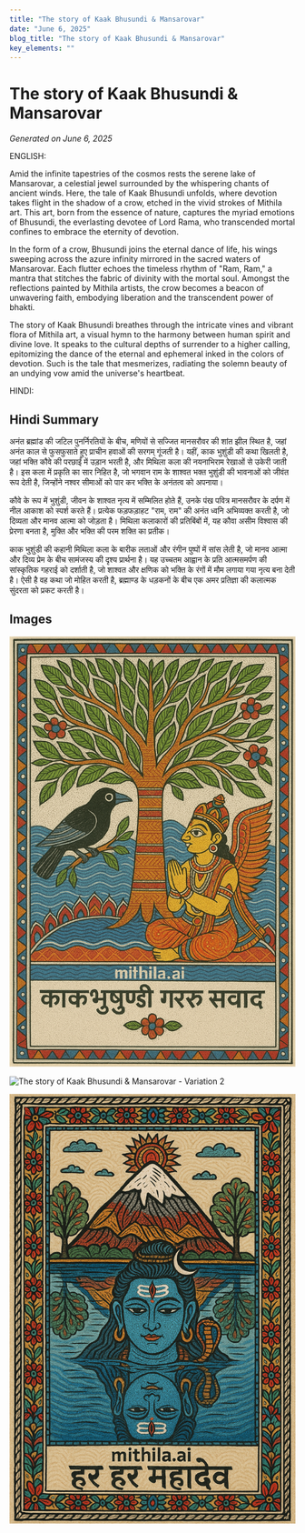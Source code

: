 ```yaml
---
title: "The story of Kaak Bhusundi & Mansarovar"
date: "June 6, 2025"
blog_title: "The story of Kaak Bhusundi & Mansarovar"
key_elements: ""
---
```


# The story of Kaak Bhusundi & Mansarovar

*Generated on June 6, 2025*

ENGLISH:

Amid the infinite tapestries of the cosmos rests the serene lake of Mansarovar, a celestial jewel surrounded by the whispering chants of ancient winds. Here, the tale of Kaak Bhusundi unfolds, where devotion takes flight in the shadow of a crow, etched in the vivid strokes of Mithila art. This art, born from the essence of nature, captures the myriad emotions of Bhusundi, the everlasting devotee of Lord Rama, who transcended mortal confines to embrace the eternity of devotion.

In the form of a crow, Bhusundi joins the eternal dance of life, his wings sweeping across the azure infinity mirrored in the sacred waters of Mansarovar. Each flutter echoes the timeless rhythm of "Ram, Ram," a mantra that stitches the fabric of divinity with the mortal soul. Amongst the reflections painted by Mithila artists, the crow becomes a beacon of unwavering faith, embodying liberation and the transcendent power of bhakti.

The story of Kaak Bhusundi breathes through the intricate vines and vibrant flora of Mithila art, a visual hymn to the harmony between human spirit and divine love. It speaks to the cultural depths of surrender to a higher calling, epitomizing the dance of the eternal and ephemeral inked in the colors of devotion. Such is the tale that mesmerizes, radiating the solemn beauty of an undying vow amid the universe's heartbeat.

HINDI:

## Hindi Summary

अनंत ब्रह्मांड की जटिल पुनर्निरतियों के बीच, मणियों से सज्जित मानसरौवर की शांत झील स्थित है, जहां अनंत काल से फुसफुसाते हुए प्राचीन हवाओं की सरगम् गूंजती है। यहीं, काक भुशुंडी की कथा खिलती है, जहां भक्ति कौवे की परछाईं में उड़ान भरती है, और मिथिला कला की नयनाभिराम रेखाओं से उकेरी जाती है। इस कला में प्रकृति का सार निहित है, जो भगवान राम के शाश्वत भक्त भुशुंडी की भावनाओं को जीवंत रूप देती है, जिन्होंने नश्वर सीमाओं को पार कर भक्ति के अनंतत्व को अपनाया।

कौवे के रूप में भुशुंडी, जीवन के शाश्वत नृत्य में सम्मिलित होते हैं, उनके पंख पवित्र मानसरौवर के दर्पण में नील आकाश को स्पर्श करते हैं। प्रत्येक फड़फड़ाहट "राम, राम" की अनंत ध्वनि अभिव्यक्त करती है, जो दिव्यता और मानव आत्मा को जोड़ता है। मिथिला कलाकारों की प्रतिबिंबों में, यह कौवा असीम विश्वास की प्रेरणा बनता है, मुक्ति और भक्ति की परम शक्ति का प्रतीक।

काक भुशुंडी की कहानी मिथिला कला के बारीक लताओं और रंगीन पुष्पों में सांस लेती है, जो मानव आत्मा और दिव्य प्रेम के बीच सामंजस्य की दृश्य प्रार्थना है। यह उच्चतम आह्वान के प्रति आत्मसमर्पण की सांस्कृतिक गहराई को दर्शाती है, जो शाश्वत और क्षणिक को भक्ति के रंगों में मौम लगाया गया नृत्य बना देती है। ऐसी है वह कथा जो मोहित करती है, ब्रह्माण्ड के धड़कनों के बीच एक अमर प्रतिज्ञा की कलात्मक सुंदरता को प्रकट करती है।

## Images

![The story of Kaak Bhusundi & Mansarovar - Variation 1](https://raw.githubusercontent.com/amarshat/mithila-content/main/images/2025/06/2025-06-06-am-thestoryofkaakbhusundimansarovar1.png)

![The story of Kaak Bhusundi & Mansarovar - Variation 2](https://raw.githubusercontent.com/amarshat/mithila-content/main/images/2025/06/2025-06-06-am-thestoryofkaakbhusundimansarovar2.png)

![The story of Kaak Bhusundi & Mansarovar - Variation 3](https://raw.githubusercontent.com/amarshat/mithila-content/main/images/2025/06/2025-06-06-am-thestoryofkaakbhusundimansarovar3.png)
